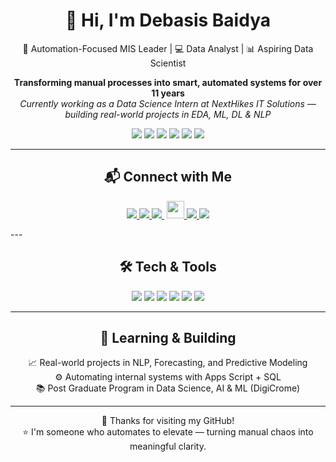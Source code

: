 <h1 align="center">👋 Hi, I'm Debasis Baidya</h1>

<p align="center">
  🚀 Automation-Focused MIS Leader | 💻 Data Analyst | 📊 Aspiring Data Scientist
</p>

<p align="center">
  <strong>Transforming manual processes into smart, automated systems for over 11 years</strong><br>
  <i>Currently working as a Data Science Intern at NextHikes IT Solutions — building real-world projects in EDA, ML, DL & NLP</i>
</p>

<p align="center">
  <img src="https://img.shields.io/badge/Python-3776AB?logo=python&logoColor=white&style=flat-square" /> 
  <img src="https://img.shields.io/badge/SQL-MySQL-4479A1?logo=mysql&logoColor=white&style=flat-square" /> 
  <img src="https://img.shields.io/badge/Power%20BI-Data-yellow?logo=powerbi&logoColor=black&style=flat-square" />
  <img src="https://img.shields.io/badge/Google%20Sheets-Automation-34A853?logo=googlesheets&logoColor=white&style=flat-square" /> 
  <img src="https://img.shields.io/badge/Apps%20Script-Google-4285F4?logo=google&logoColor=white&style=flat-square" /> 
  <img src="https://img.shields.io/badge/Streamlit-Apps-FF4B4B?logo=streamlit&logoColor=white&style=flat-square" />
</p>

---

<h2 align="center">📬 Connect with Me</h2>

<p align="center">
  <a href="https://www.linkedin.com/in/debasisbaidya" target="_blank">
    <img src="https://img.shields.io/badge/LinkedIn-Connect-blue?style=for-the-badge&logo=linkedin" />
  </a>
  <a href="mailto:speak2debasis@gmail.com">
    <img src="https://img.shields.io/badge/Gmail-Mail_Me-red?style=for-the-badge&logo=gmail" />
  </a>
  <a href="https://api.whatsapp.com/send?phone=918013316086&text=Hi%20Debasis!">
    <img src="https://img.shields.io/badge/WhatsApp-Chat-green?style=for-the-badge&logo=whatsapp" />
    <a href="https://github.com/DebasisBaidya">
    <img src="https://visitor-badge.laobi.icu/badge?page_id=DebasisBaidya" style="height:28px; margin-left: 4px;" />
  </a>
  </a>
  <a href="https://github.com/DebasisBaidya">
    <img src="https://img.shields.io/github/followers/DebasisBaidya?label=Followers&style=for-the-badge&logo=github" />
  </a>
  <a href="https://github.com/DebasisBaidya?tab=stars">
    <img src="https://img.shields.io/github/stars/DebasisBaidya?label=Stars&style=for-the-badge&logo=github" />
  </a>
</p>
---

<h2 align="center">🛠️ Tech & Tools</h2>

<p align="center">
  <img src="https://img.shields.io/badge/Python-Data_Science-blue?style=for-the-badge&logo=python" />
  <img src="https://img.shields.io/badge/SQL-Queries-informational?style=for-the-badge&logo=mysql" />
  <img src="https://img.shields.io/badge/Google_Sheets-Automations-green?style=for-the-badge&logo=google-sheets" />
  <img src="https://img.shields.io/badge/Power_BI-Visuals-yellow?style=for-the-badge&logo=powerbi" />
  <img src="https://img.shields.io/badge/Tableau-Dashboards-blueviolet?style=for-the-badge&logo=tableau" />
  <img src="https://img.shields.io/badge/Streamlit-Apps-red?style=for-the-badge&logo=streamlit" />
</p>

---

<h2 align="center">🧠 Learning & Building</h2>

<p align="center">
  📈 Real-world projects in NLP, Forecasting, and Predictive Modeling<br>
  ⚙️ Automating internal systems with Apps Script + SQL<br>
  📚 Post Graduate Program in Data Science, AI & ML (DigiCrome)
</p>

---

<p align="center">
  🙏 Thanks for visiting my GitHub!<br>
  ⭐ I'm someone who automates to elevate — turning manual chaos into meaningful clarity.
</p>
